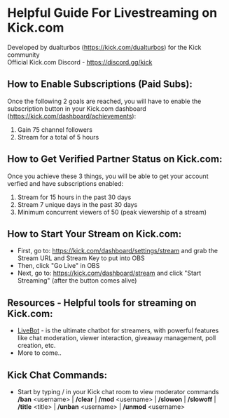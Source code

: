 # Helpful Guide For Livestreaming on Kick.com

Developed by dualturbos (https://kick.com/dualturbos) for the Kick community  
Official Kick.com Discord - https://discord.gg/kick

## How to Enable Subscriptions (Paid Subs): 
Once the following 2 goals are reached, you will have to enable the subscription button in your Kick.com dashboard (https://kick.com/dashboard/achievements):
1. Gain 75 channel followers
2. Stream for a total of 5 hours

## How to Get Verified Partner Status on Kick.com:
Once you achieve these 3 things, you will be able to get your account verfied and have subscriptions enabled:
1. Stream for 15 hours in the past 30 days
2. Stream 7 unique days in the past 30 days
3. Minimum concurrent viewers of 50 (peak viewership of a stream)

## How to Start Your Stream on Kick.com:
* First, go to: https://kick.com/dashboard/settings/stream and grab the Stream URL and Stream Key to put into OBS
* Then, click "Go Live" in OBS 
* Next, go to: https://kick.com/dashboard/stream and click "Start Streaming" (after the button comes alive)

## Resources - Helpful tools for streaming on Kick.com: 
* [LiveBot](https://www.livebot.app/) -  is the ultimate chatbot for streamers, with powerful features like chat moderation, viewer interaction, giveaway management, poll creation, etc.
* More to come..

## Kick Chat Commands:
* Start by typing / in your Kick chat room to view moderator commands  
__/ban__ &lt;username&gt; | __/clear__ | __/mod__ &lt;username&gt; | __/slowon__ | __/slowoff__ | __/title__ &lt;title&gt; | __/unban__ &lt;username&gt; | __/unmod__ &lt;username&gt;
